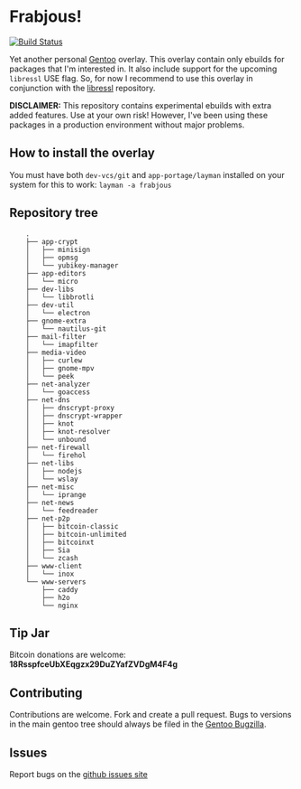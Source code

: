 # Frabjous!

[![Build Status](https://travis-ci.org/csmk/frabjous.svg?branch=master)](https://travis-ci.org/csmk/frabjous)

Yet another personal [Gentoo](https://gentoo.org/) overlay. This overlay contain only ebuilds for packages that I'm interested in. It also include support for the upcoming `libressl` USE flag. So, for now I recommend to use this overlay in conjunction with the [libressl](https://github.com/gentoo/libressl) repository.

**DISCLAIMER:** This repository contains experimental ebuilds with extra added features. Use at your own risk! However, I've been using these packages in a production environment without major problems.

## How to install the overlay
You must have both `dev-vcs/git` and `app-portage/layman` installed on your system for this to work: `layman -a frabjous`

## Repository tree
```
    .
    ├── app-crypt
    │   ├── minisign
    │   ├── opmsg
    │   └── yubikey-manager
    ├── app-editors
    │   └── micro
    ├── dev-libs
    │   └── libbrotli
    ├── dev-util
    │   └── electron
    ├── gnome-extra
    │   └── nautilus-git
    ├── mail-filter
    │   └── imapfilter
    ├── media-video
    │   ├── curlew
    │   ├── gnome-mpv
    │   └── peek
    ├── net-analyzer
    │   └── goaccess
    ├── net-dns
    │   ├── dnscrypt-proxy
    │   ├── dnscrypt-wrapper
    │   ├── knot
    │   ├── knot-resolver
    │   └── unbound
    ├── net-firewall
    │   └── firehol
    ├── net-libs
    │   ├── nodejs
    │   └── wslay
    ├── net-misc
    │   └── iprange
    ├── net-news
    │   └── feedreader
    ├── net-p2p
    │   ├── bitcoin-classic
    │   ├── bitcoin-unlimited
    │   ├── bitcoinxt
    │   ├── Sia
    │   └── zcash
    ├── www-client
    │   └── inox
    └── www-servers
        ├── caddy
        ├── h2o
        └── nginx

```

## Tip Jar
Bitcoin donations are welcome: **18RsspfceUbXEqgzx29DuZYafZVDgM4F4g**

## Contributing
Contributions are welcome. Fork and create a pull request. Bugs to versions in the main gentoo tree should always be filed in the [Gentoo Bugzilla](https://bugs.gentoo.org/).

## Issues
Report bugs on the [github issues site](https://github.com/csmk/frabjous/issues)
